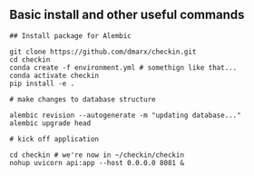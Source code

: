## Basic install and other useful commands

    ## Install package for Alembic

	git clone https://github.com/dmarx/checkin.git
	cd checkin
	conda create -f environment.yml # somethign like that...
	conda activate checkin
	pip install -e .

	# make changes to database structure

	alembic revision --autogenerate -m "updating database..."
	alembic upgrade head

	# kick off application

	cd checkin # we're now in ~/checkin/checkin
	nohup uvicorn api:app --host 0.0.0.0 8081 &